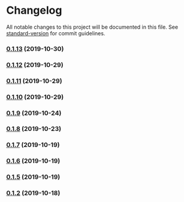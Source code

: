 # Changelog

All notable changes to this project will be documented in this file. See [standard-version](https://github.com/conventional-changelog/standard-version) for commit guidelines.

### [0.1.13](https://github.com/yaplas/subscribe-me/compare/v0.1.12...v0.1.13) (2019-10-30)



### [0.1.12](https://github.com/yaplas/subscribe-me/compare/v0.1.11...v0.1.12) (2019-10-29)



### [0.1.11](https://github.com/yaplas/subscribe-me/compare/v0.1.10...v0.1.11) (2019-10-29)



### [0.1.10](https://github.com/yaplas/subscribe-me/compare/v0.1.9...v0.1.10) (2019-10-29)



### [0.1.9](https://github.com/yaplas/subscribe-me/compare/v0.1.8...v0.1.9) (2019-10-24)



### [0.1.8](https://github.com/yaplas/subscribe-me/compare/v0.1.7...v0.1.8) (2019-10-23)



### [0.1.7](https://github.com/yaplas/subscribe-me/compare/v0.1.6...v0.1.7) (2019-10-19)



### [0.1.6](https://github.com/yaplas/subscribe-me/compare/v0.1.5...v0.1.6) (2019-10-19)



### [0.1.5](https://github.com/yaplas/subscribe-me/compare/v0.1.4...v0.1.5) (2019-10-19)



### [0.1.2](https://github.com/yaplas/subscribe-me/compare/v0.1.1...v0.1.2) (2019-10-18)
